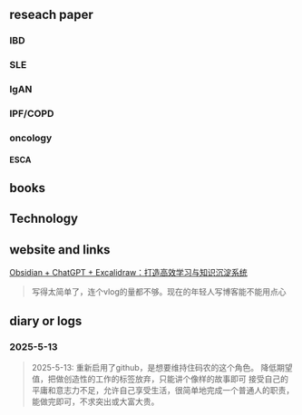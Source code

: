 ## reseach paper

### IBD

### SLE

### IgAN

### IPF/COPD

### oncology

#### ESCA


## books

## Technology

## website and links

[Obsidian + ChatGPT + Excalidraw：打造高效学习与知识沉淀系统](https://www.ifb.me/zh/blog/ai/obsidian)
>写得太简单了，连个vlog的量都不够。现在的年轻人写博客能不能用点心

[]()

## diary or logs

### 2025-5-13
> 2025-5-13:  重新启用了github，是想要维持住码农的这个角色。
> 降低期望值，把做创造性的工作的标签放弃，只能讲个像样的故事即可
> 接受自己的平庸和意志力不足，允许自己享受生活，很简单地完成一个普通人的职责，能做完即可，不求突出或大富大贵。
